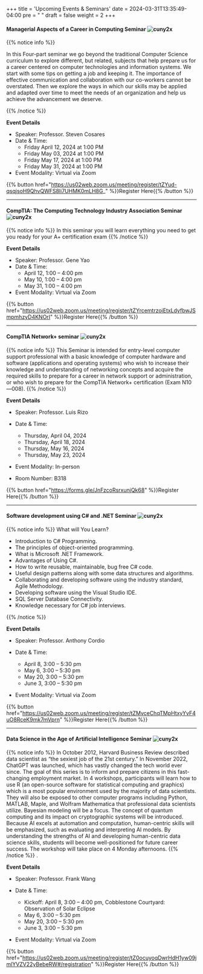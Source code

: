 +++
title = 'Upcoming Events & Seminars'
date = 2024-03-31T13:35:49-04:00
pre = "<i class='fa fa-calendar'></i> "
draft = false
weight = 2
+++

#### Managerial Aspects of a Career in Computing Seminar ![cuny2x](/images/interview.png?width=10pc)

{{% notice info %}}

In this Four-part seminar we go beyond the traditional Computer Science curriculum to explore different, but related, subjects that help prepare us for a career centered on computer technologies and information systems. We start with some tips on getting a job and keeping it. The importance of effective communication and collaboration with our co-workers cannot be overstated. Then we explore the ways in which our skills may be applied and adapted over time to meet the needs of an organization and help us achieve the advancement we deserve.  

{{% /notice %}}

**Event Details**

+ Speaker: Professor. Steven Cosares
+ Date & Time:
	- Friday April 12, 2024 at 1:00 PM
	- Friday May 03, 2024 at 1:00 PM
	- Friday May 17, 2024 at 1:00 PM
	- Friday May 31, 2024 at 1:00 PM
+ Event Modality: Virtual via Zoom

{{% button href="https://us02web.zoom.us/meeting/register/tZYud-qsqjsoH9QhvQWFS8li7UHMK0mLH8G_" %}}Register Here{{% /button %}}

---

#### CompTIA: The Computing Technology Industry Association Seminar ![cuny2x](/images/computer.png?width=10pc)

{{% notice info %}}
In this seminar you will learn everything you need to get you ready for your A+ certification exam
{{% /notice %}}

**Event Details**

+ Speaker: Professor. Gene Yao
+ Date & Time:
	- April 12,  1:00 – 4:00 pm
	- May 10, 1:00 – 4:00 pm
	- May 31, 1:00 – 4:00 pm
+ Event Modality: Virtual via Zoom

{{% button href="https://us02web.zoom.us/meeting/register/tZYrcemtrzoiEtxLdyfbwJSmpmhzyD4KNOrI" %}}Register Here{{% /button %}}

---

#### CompTIA Network+ seminar ![cuny2x](/images/network.png?width=10pc)

{{% notice info %}}
This Seminar is intended for entry-level computer support professional with a basic knowledge of computer hardware and software (applications and operating systems) who wish to increase their knowledge and understanding of networking concepts and acquire the required skills to prepare  for a career in network support or administration, or who wish to prepare for the CompTIA Network+ certification (Exam N10—008).
{{% /notice %}}

**Event Details**

+ Speaker: Professor. Luis Rizo
+ Date & Time:
	- Thursday, April 04, 2024
	- Thursday, April 18, 2024
	- Thursday, May 16, 2024
	- Thursday, May 23, 2024

+ Event Modality: In-person
+ Room Number: B318

{{% button href="https://forms.gle/JnFzcoRsrxunjQk68" %}}Register Here{{% /button %}}

---

#### Software development using C# and .NET Seminar ![cuny2x](/images/c-sharp.png?width=10pc)

{{% notice info %}}
What will You Learn?

+ Introduction to C# Programming.
+ The principles of object-oriented programming.
+ What is Microsoft .NET Framework.
+ Advantages of Using C#.
+ How to write reusable, maintainable, bug free C# code.
+ Useful design patterns along with some data structures and algorithms.
+ Collaborating and developing software using the industry standard, Agile Methodology.
+ Developing software using the Visual Studio IDE.
+ SQL Server Database Connectivity.
+ Knowledge necessary for C# job interviews.

{{% /notice %}}

**Event Details**

+ Speaker: Professor. Anthony Cordio
+ Date & Time:
	- April 8, 3:00 – 5:30 pm
	- May 6, 3:00 – 5:30 pm
	- May 20, 3:00 – 5:30 pm
	- June 3, 3:00 – 5:30 pm

+ Event Modality: Virtual via Zoom

{{% button href="https://us02web.zoom.us/meeting/register/tZMvceChqTMpHtxyYvF4uO8RceK9mk7mVprn" %}}Register Here{{% /button %}}

---

#### Data Science in the Age of Artificial Intelligence Seminar ![cuny2x](/images/data.png?width=10pc)

{{% notice info %}}
In October 2012, Harvard Business Review described data scientist as “the sexiest job of the 21st century.”  In November 2022, ChatGPT was launched, which has vastly changed the tech world ever since.  The goal of this series is to inform and prepare citizens in this fast-changing employment market.  In 4 workshops, participants will learn how to use R (an open-source software for statistical computing and graphics) which is a most popular environment used by the majority of data scientists.  They will also be exposed to other computer programs including Python, MATLAB, Maple, and Wolfram Mathematica that professional data scientists utilize.  Bayesian modeling will be a focus.  The concept of quantum computing and its impact on cryptographic systems will be introduced.  Because AI excels at automation and computation, human-centric skills will be emphasized, such as evaluating and interpreting AI models.  By understanding the strengths of AI and developing human-centric data science skills, students will become well-positioned for future career success. 
The workshop will take place on 4 Monday afternoons.
{{% /notice %}}	.  

**Event Details**

+ Speaker: Professor. Frank Wang
+ Date & Time:
	- Kickoff: April 8, 3:00 – 4:00 pm, Cobblestone Courtyard: Observation of Solar Eclipse
	- May 6, 3:00 – 5:30 pm
	- May 20, 3:00 – 5:30 pm
	- June 3, 3:00 – 5:30 pm

+ Event Modality: Virtual via Zoom

{{% button href="https://us02web.zoom.us/meeting/register/tZ0ocuyoqDwrHdH1yw09jmlYVZV22yBebeRW#/registration" %}}Register Here{{% /button %}}

